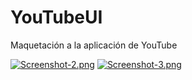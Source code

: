 # YouTubeUI
Maquetación a la aplicación de YouTube


[![Screenshot-2.png](https://i.postimg.cc/Jn0qSRty/Screenshot-2.png)](https://postimg.cc/0MgDwRYx)  [![Screenshot-3.png](https://i.postimg.cc/c1Vp7b57/Screenshot-3.png)](https://postimg.cc/xq3pntQq)
